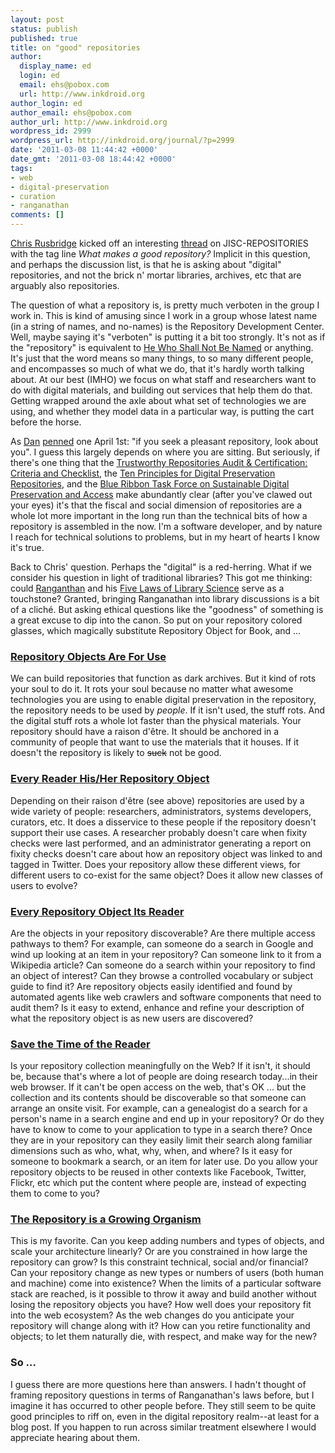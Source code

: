 ```yaml
---
layout: post
status: publish
published: true
title: on "good" repositories
author:
  display_name: ed
  login: ed
  email: ehs@pobox.com
  url: http://www.inkdroid.org
author_login: ed
author_email: ehs@pobox.com
author_url: http://www.inkdroid.org
wordpress_id: 2999
wordpress_url: http://inkdroid.org/journal/?p=2999
date: '2011-03-08 11:44:42 +0000'
date_gmt: '2011-03-08 18:44:42 +0000'
tags:
- web
- digital-preservation
- curation
- ranganathan
comments: []
---
```


<p><a href="http://twitter.com/#!/cardcc">Chris Rusbridge</a> kicked off an interesting <a href="https://www.jiscmail.ac.uk/cgi-bin/webadmin?A2=ind1103&L=JISC-REPOSITORIES&F=&S=&P=9578">thread</a> on JISC-REPOSITORIES with the tag line <em>What makes a good repository?</em> Implicit in this question, and perhaps the discussion list, is that he is asking about "digital" repositories, and not the brick n' mortar libraries, archives, etc that are arguably also repositories. </p>
<p>The question of what a repository is, is pretty much verboten in the group I work in. This is kind of amusing since I work in a group whose latest name (in a string of names, and no-names) is the Repository Development Center. Well, maybe saying it's "verboten" is putting it a bit too strongly. It's not as if the "repository" is equivalent to <a href="http://en.wikipedia.org/wiki/Lord_Voldemort">He Who Shall Not Be Named</a> or anything. It's just that the word means so many things, to so many different people, and encompasses so much of what we do, that it's hardly worth talking about. At our best (IMHO) we focus on what staff and researchers want to do with digital materials, and building out services that help them do that. Getting wrapped around the axle about what set of technologies we are using, and whether they model data in a particular way, is putting the cart before the horse.</p>
<p>As <a href="http://onebiglibrary.net">Dan</a> <a href="http://twitter.com/#!/dchud/status/11447075990">penned</a> one April 1st: "if you seek a pleasant repository, look about you". I guess this largely depends on where you are sitting. But seriously, if there's one thing that the <a href="http://www.crl.edu/sites/default/files/attachments/pages/trac_0.pdf"> Trustworthy Repositories Audit & Certification: Criteria and Checklist</a>, the <a href="http://www.crl.edu/archiving-preservation/digital-archives/metrics-assessing-and-certifying/core-re">Ten Principles for Digital Preservation Repositories</a>, and the <a href="http://brtf.sdsc.edu/">Blue Ribbon Task Force on Sustainable Digital Preservation and Access</a> make abundantly clear (after you've clawed out your eyes) it's that the fiscal and social dimension of repositories are a whole lot more important in the long run than the technical bits of how a repository is assembled in the now. I'm a software developer, and by nature I reach for technical solutions to problems, but in my heart of hearts I know it's true.</p>
<p>Back to Chris' question. Perhaps the "digital" is a red-herring. What if we consider his question in light of traditional libraries? This got me thinking: could <a href="http://en.wikipedia.org/wiki/S._R._Ranganathan">Ranganthan</a> and his <a href="http://en.wikipedia.org/wiki/Five_laws_of_library_science">Five Laws of Library Science</a> serve as a touchstone? Granted, bringing Ranganathan into library discussions is a bit of a cliché. But asking ethical questions like the "goodness" of something is a great excuse to dip into the canon. So put on your repository colored glasses, which magically substitute Repository Object for Book, and ...</p>
<h3><a href="http://en.wikipedia.org/wiki/Five_laws_of_library_science#First_law:_Books_are_for_Use">Repository Objects Are For Use</a></h3>
<p>We can build repositories that function as dark archives. But it kind of rots your soul to do it. It rots your soul because no matter what awesome technologies you are using to enable digital preservation in the repository, the repository needs to be used by <em>people</em>. If it isn't used, the stuff rots. And the digital stuff rots a whole lot faster than the physical materials. Your repository should have a raison d'être. It should be anchored in a community of people that want to use the materials that it houses. If it doesn't the repository is likely to <del datetime="2011-03-08T17:22:29+00:00">suck</del> not be good.</p>
<h3><a href="http://en.wikipedia.org/wiki/Five_laws_of_library_science#Second_Law:_Every_reader_his_or_her_book">Every Reader His/Her Repository Object</a></h3>
<p>Depending on their raison d'être (see above) repositories are used by a wide variety of people: researchers, administrators, systems developers, curators, etc. It does a disservice to these people if the repository doesn't support their use cases. A researcher probably doesn't care when fixity checks were last performed, and an administrator generating a report on fixity checks doesn't care about how an repository object was linked to and tagged in Twitter. Does your repository allow these different views, for different users to co-exist for the same object? Does it allow new classes of users to evolve?</p>
<h3><a href="http://en.wikipedia.org/wiki/Five_laws_of_library_science#Third_Law:_Every_book_its_reader">Every Repository Object Its Reader</a></h3>
<p>Are the objects in your repository discoverable? Are there multiple access pathways to them? For example, can someone do a search in Google and wind up looking at an item in your repository? Can someone link to it from a Wikipedia article? Can someone do a search within your repository to find an object of interest? Can they browse a controlled vocabulary or subject guide to find it? Are repository objects easily identified and found by automated agents like web crawlers and software components that need to audit them? Is it easy to extend, enhance and refine your description of what the repository object is as new users are discovered?</p>
<h3><a href="http://en.wikipedia.org/wiki/Five_laws_of_library_science#Fourth_Law:_Save_the_time_of_the_reader">Save the Time of the Reader</a></h3>
<p>Is your repository collection meaningfully on the Web? If it isn't, it should be, because that's where a lot of people are doing research today...in their web browser. If it can't be open access on the web, that's OK ... but the collection and its contents should be discoverable so that someone can arrange an onsite visit. For example, can a genealogist do a search for a person's name in a search engine and end up in your repository? Or do they have to know to come to your application to type in a search there? Once they are in your repository can they easily limit their search along familiar dimensions such as who, what, why, when, and where? Is it easy for someone to bookmark a search, or an item for later use. Do you allow your repository objects to be reused in other contexts like Facebook, Twitter, Flickr, etc which put the content where people are, instead of expecting them to come to you?</p>
<h3><a href="http://en.wikipedia.org/wiki/Five_laws_of_library_science#Fifth_Law:_The_library_is_a_growing_organism">The Repository is a Growing Organism</a></h3>
<p>This is my favorite. Can you keep adding numbers and types of objects, and scale your architecture linearly? Or are you constrained in how large the repository can grow? Is this constraint technical, social and/or financial? Can your repository change as new types or numbers of users (both human and machine) come into existence? When the limits of a particular software stack are reached, is it possible to throw it away and build another without losing the repository objects you have?  How well does your repository fit into the web ecosystem? As the web changes do you anticipate your repository will change along with it? How can you retire functionality and objects; to let them naturally die, with respect, and make way for the new?</p>
<h3>So ... </h3>
<p>I guess there are more questions here than answers. I hadn't thought of framing repository questions in terms of Ranganathan's laws before, but I imagine it has occurred to other people before. They still seem to be quite good principles to riff on, even in the digital repository realm--at least for a blog post. If you happen to run across similar treatment elsewhere I would appreciate hearing about them.</p>

